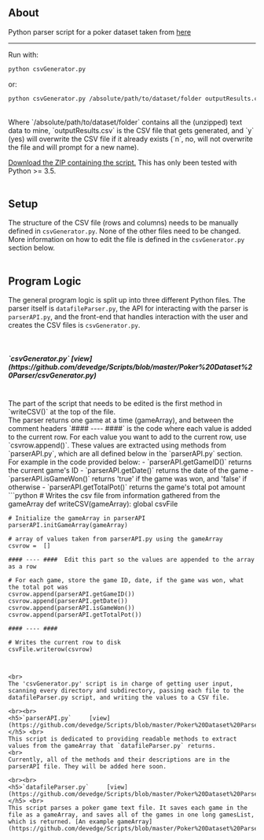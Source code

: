 ## About

Python parser script for a poker dataset taken from [here](https://web.archive.org/web/20110205042259/http://www.outflopped.com/questions/286/obfuscated-datamined-hand-histories)

***

Run with: <br>
```bash
python csvGenerator.py
```

or: <br>
```bash
python csvGenerator.py /absolute/path/to/dataset/folder outputResults.csv y
```
<br>
Where `/absolute/path/to/dataset/folder`  contains all the (unzipped) text data to mine, `outputResults.csv` is the CSV file that gets generated, and `y` (yes) will overwrite the CSV file if it already exists (`n`, no, will not overwrite the file and will prompt for a new name).



[Download the ZIP containing the script.](https://github.com/devedge/Scripts/raw/master/Poker%20Dataset%20Parser/data/PokerDatasetParser.zip) This has only been tested with Python >= 3.5.<br><br>


## Setup

The structure of the CSV file (rows and columns) needs to be manually defined in `csvGenerator.py`. None of the other files need to be changed. More information on how to edit the file is defined in the `csvGenerator.py` section below.<br><br>


## Program Logic

The general program logic is split up into three different Python files. The parser itself is `datafileParser.py`, the API for interacting with the parser is `parserAPI.py`, and the front-end that handles interaction with the user and creates the CSV files is `csvGenerator.py`.


<br>
<h5>`csvGenerator.py`     [view](https://github.com/devedge/Scripts/blob/master/Poker%20Dataset%20Parser/csvGenerator.py)</h5> <br>
The part of the script that needs to be edited is the first method in `writeCSV()` at the top of the file. 
<br>
The parser returns one game at a time (gameArray), and between the comment headers `#### ---- ####` is the code where each value is added to the current row. For each value you want to add to the current row, use `csvrow.append()`. These values are extracted using methods from `parserAPI.py`, which are all defined below in the `parserAPI.py` section.
<br>
For example in the code provided below:
 - `parserAPI.getGameID()` returns the current game's ID
 - `parserAPI.getDate()` returns the date of the game
 - `parserAPI.isGameWon()` returns 'true' if the game was won, and 'false' if otherwise
 - `parserAPI.getTotalPot()` returns the game's total pot amount
<br>
```python
# Writes the csv file from information gathered from the gameArray
def writeCSV(gameArray):
    global csvFile

    # Initialize the gameArray in parserAPI
    parserAPI.initGameArray(gameArray)

    # array of values taken from parserAPI.py using the gameArray
    csvrow =  []

    #### ---- ####  Edit this part so the values are appended to the array as a row

    # For each game, store the game ID, date, if the game was won, what the total pot was
    csvrow.append(parserAPI.getGameID())
    csvrow.append(parserAPI.getDate())
    csvrow.append(parserAPI.isGameWon())
    csvrow.append(parserAPI.getTotalPot())

    #### ---- ####

    # Writes the current row to disk
    csvFile.writerow(csvrow)
```


<br>
The 'csvGenerator.py' script is in charge of getting user input, scanning every directory and subdirectory, passing each file to the datafileParser.py script, and writing the values to a CSV file.

<br><br>
<h5>`parserAPI.py`     [view](https://github.com/devedge/Scripts/blob/master/Poker%20Dataset%20Parser/parserAPI.py)</h5> <br>
This script is dedicated to providing readable methods to extract values from the gameArray that `datafileParser.py` returns.
<br>
Currently, all of the methods and their descriptions are in the parserAPI file. They will be added here soon.

<br><br>
<h5>`datafileParser.py`     [view](https://github.com/devedge/Scripts/blob/master/Poker%20Dataset%20Parser/datafileParser.py)</h5> <br>
This script parses a poker game text file. It saves each game in the file as a gameArray, and saves all of the games in one long gamesList, which is returned. [An example gameArray](https://github.com/devedge/Scripts/blob/master/Poker%20Dataset%20Parser/data/example%20gameArray.txt)

